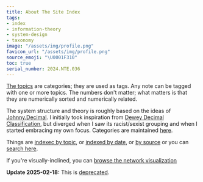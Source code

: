 ```yaml
---
title: About The Site Index
tags:
- index
- information-theory
- system-design
- taxonomy
image: "/assets/img/profile.png"
favicon_url: "/assets/img/profile.png"
source_emoji: "\U0001F310"
toc: true
serial_number: 2024.NTE.036
---
```

[The topics](/tags) are categories; they are used as tags.
Any note can be tagged with one or more topics.
The numbers don't matter; what matters is that they are numerically sorted and numerically related.

The system structure and theory is roughly based on the ideas of <a href="https://johnnydecimal.com" target="_blank">Johnny.Decimal</a>.
I initially took inspiration from <a href="https://en.wikipedia.org/wiki/Dewey_Decimal_Classification" target="_blank">Dewey Decimal Classification</a>, but diverged when I saw its racist/sexist grouping and when I started embracing my own focus.
  Categories are maintained <a href="https://github.com/joshbeckman/notes/blob/master/_data/decimals.yml">here</a>.

Things are [indexec by topic](/tags), or <a href="/dates">indexed by date</a>, or <a href="/sources">by source</a> or you can <a href="/search">search here</a>.

If you're visually-inclined, you can [browse the network visualization](/network)

**Update 2025-02-18:** This is [deprecated](https://www.joshbeckman.org/blog/dropping-johnny-decimal-leaning-into-tags-and-search).
